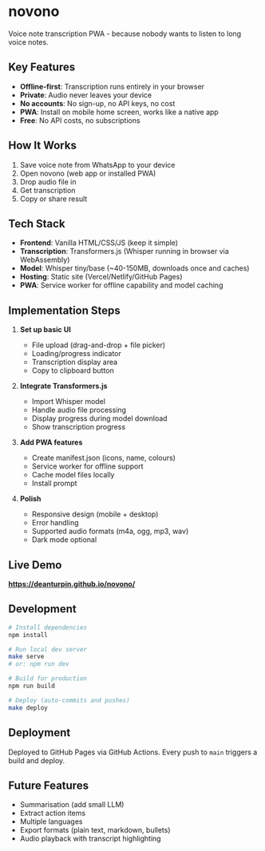 # novono

Voice note transcription PWA - because nobody wants to listen to long voice notes.

## Key Features

- **Offline-first**: Transcription runs entirely in your browser
- **Private**: Audio never leaves your device
- **No accounts**: No sign-up, no API keys, no cost
- **PWA**: Install on mobile home screen, works like a native app
- **Free**: No API costs, no subscriptions

## How It Works

1. Save voice note from WhatsApp to your device
2. Open novono (web app or installed PWA)
3. Drop audio file in
4. Get transcription
5. Copy or share result

## Tech Stack

- **Frontend**: Vanilla HTML/CSS/JS (keep it simple)
- **Transcription**: Transformers.js (Whisper running in browser via WebAssembly)
- **Model**: Whisper tiny/base (~40-150MB, downloads once and caches)
- **Hosting**: Static site (Vercel/Netlify/GitHub Pages)
- **PWA**: Service worker for offline capability and model caching


## Implementation Steps

1. **Set up basic UI**
   - File upload (drag-and-drop + file picker)
   - Loading/progress indicator
   - Transcription display area
   - Copy to clipboard button

2. **Integrate Transformers.js**
   - Import Whisper model
   - Handle audio file processing
   - Display progress during model download
   - Show transcription progress

3. **Add PWA features**
   - Create manifest.json (icons, name, colours)
   - Service worker for offline support
   - Cache model files locally
   - Install prompt

4. **Polish**
   - Responsive design (mobile + desktop)
   - Error handling
   - Supported audio formats (m4a, ogg, mp3, wav)
   - Dark mode optional

## Live Demo

**https://deanturpin.github.io/novono/**

## Development

```bash
# Install dependencies
npm install

# Run local dev server
make serve
# or: npm run dev

# Build for production
npm run build

# Deploy (auto-commits and pushes)
make deploy
```

## Deployment

Deployed to GitHub Pages via GitHub Actions. Every push to `main` triggers a build and deploy.

## Future Features

- Summarisation (add small LLM)
- Extract action items
- Multiple languages
- Export formats (plain text, markdown, bullets)
- Audio playback with transcript highlighting
